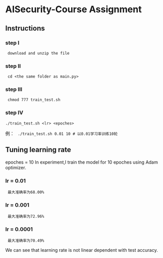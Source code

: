 # AISecurity-Course Assignment
## Instructions
### step Ⅰ
` download and unzip the file`
### step Ⅱ
` cd <the same folder as main.py>`
### step Ⅲ
` chmod 777 train_test.sh`
### step Ⅳ
`./train_test.sh <lr> <epoches>`

例： ` ./train_test.sh 0.01 10 # 以0.01学习率训练10轮`
## Tuning learning rate 
epoches = 10
In experiment,I train the model for 10 epoches using Adam optimizer.
### lr = 0.01
` 最大准确率为68.00%`
### lr = 0.001
` 最大准确率为72.96%`
### lr = 0.0001
` 最大准确率为70.49%`

We can see that learning rate is not linear dependent with test accuracy.
